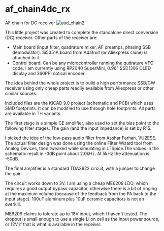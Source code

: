 # af_chain4dc_rx
AF chain for DC receiver
![aud_chain2](https://github.com/user-attachments/assets/36d1fe67-288f-4a0c-9817-7d489e96968d)

This little project was created to complete the standalone direct conversion (DC) receiver. Other parts of the receiver are:
 - Main board (input filter, quadrature mixer, AF preamps, phasing SSB demodulator). Si5351A board from Adafruit (or Aliexpress clone) is attached to it.
 - Control board. Can be any microcontroller running the qudrature VFO code. I am currently using RP2040 SuperMini, 0.96" SSD1306 OLED display and 360PPI optical encoder.

The idea behind the whole project is to build a high performance SSB/CW receiver using only cheap parts readily available from Aliexpress or other similar sources.

Included files are the KiCAD 9.0 project (schematic and PCB) which uses SMD footprints. It can be modified to use through hole footprints. All parts are available in TH variants.

The first stage is a simple CE amplifier, also used to set the bias point to the following filter stages. The gain (and the input impedance) is set by R15.

I picked the idea of the low-pass audio filter from Asshar Farhan, VU2ESE. The actual filter design was done using the online Filter Wizard tool from Analog Devices, then tweaked while simulating in LTSpice.The values in the schematic result in -3dB point about 2.0kHz. At 5kHz the attenuation is -50dB.

The final amplifier is a standard TDA2822 circuit, with a jumper to change the gain.

The circuit works down to 3V. I am using a cheap ME6209 LDO, which requires a good output bypass capacitor, otherwise there is a bit of ringing at the maximum volume (because of the feedback from the PA back to the input stage). 100uF aluminum plus 10uF ceramic capacitors is not an overkill.

ME6209 claims to tolerate up to 18V input, which I haven't tested. The dropout is small enough to use a single LiIon cell as the input power source, or 12V if that is what is available in the receiver.
